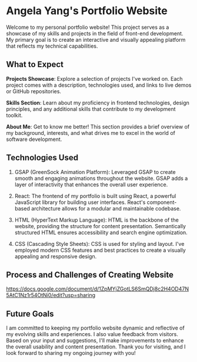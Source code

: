 # Angela Yang's Portfolio Website

Welcome to my personal portfolio website! This project serves as a showcase of my skills and projects in the field of front-end development. My primary goal is to create an interactive and visually appealing platform that reflects my technical capabilities. 

## What to Expect

**Projects Showcase**: Explore a selection of projects I've worked on. Each project comes with a description, technologies used, and links to live demos or GitHub repositories.  

**Skills Section**: Learn about my proficiency in frontend technologies, design principles, and any additional skills that contribute to my development toolkit.  

**About Me**: Get to know me better! This section provides a brief overview of my background, interests, and what drives me to excel in the world of software development.  

## Technologies Used

1. GSAP (GreenSock Animation Platform):
Leveraged GSAP to create smooth and engaging animations throughout the website. GSAP adds a layer of interactivity that enhances the overall user experience.

2. React:
The frontend of my portfolio is built using React, a powerful JavaScript library for building user interfaces. React's component-based architecture allows for a modular and maintainable codebase.

3. HTML (HyperText Markup Language):
HTML is the backbone of the website, providing the structure for content presentation. Semantically structured HTML ensures accessibility and search engine optimization.

4. CSS (Cascading Style Sheets):
CSS is used for styling and layout. I've employed modern CSS features and best practices to create a visually appealing and responsive design.

## Process and Challenges of Creating Website

https://docs.google.com/document/d/1ZpMYjZGotLS6SmQDj8c2H4OD47N5AtC1Nz1r54OtNi0/edit?usp=sharing

## Future Goals

I am committed to keeping my portfolio website dynamic and reflective of my evolving skills and experiences. I also value feedback from visitors. Based on your input and suggestions, I'll make improvements to enhance the overall usability and content presentation. Thank you for visiting, and I look forward to sharing my ongoing journey with you!
